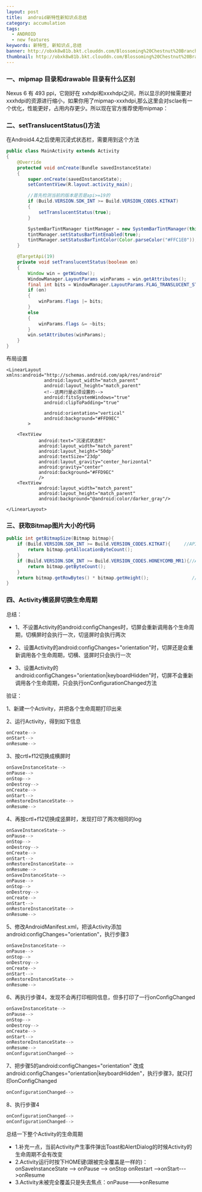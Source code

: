 ```yaml
---
layout: post
title:  android新特性新知识点总结
category: accumulation
tags:
  - ANDROID
  - new features
keywords: 新特性, 新知识点,总结
banner: http://obxk8w81b.bkt.clouddn.com/Blossoming%20Chestnut%20Branches.jpg
thumbnail: http://obxk8w81b.bkt.clouddn.com/Blossoming%20Chestnut%20Branches.jpg
---
```



### 一、mipmap 目录和drawable 目录有什么区别
Nexus 6 有 493 ppi，它刚好在 xxhdpi和xxxhdpi之间，所以显示的时候需要对xxxhdpi的资源进行缩小，如果你用了mipmap-xxxhdpi,那么这里会对sclae有一个优化，性能更好，占用内存更少。所以现在官方推荐使用mipmap：

### 二、setTranslucentStatus()方法
在Android4.4之后使用沉浸式状态栏，需要用到这个方法

<!--more-->

~~~ Java
public class MainActivity extends Activity
{
    @Override
    protected void onCreate(Bundle savedInstanceState)
    {
        super.onCreate(savedInstanceState);
        setContentView(R.layout.activity_main);

        //首先检测当前的版本是否是api>=19的
        if (Build.VERSION.SDK_INT >= Build.VERSION_CODES.KITKAT)
        {
            setTranslucentStatus(true);
        }

        SystemBarTintManager tintManager = new SystemBarTintManager(this);
        tintManager.setStatusBarTintEnabled(true);
        tintManager.setStatusBarTintColor(Color.parseColor("#FFC1E0"));
    }

    @TargetApi(19)
    private void setTranslucentStatus(boolean on)
    {
        Window win = getWindow();
        WindowManager.LayoutParams winParams = win.getAttributes();
        final int bits = WindowManager.LayoutParams.FLAG_TRANSLUCENT_STATUS;
        if (on)
        {
            winParams.flags |= bits;
        }
        else
        {
            winParams.flags &= ~bits;
        }
        win.setAttributes(winParams);
    }
}
~~~

布局设置

~~~ Javascript%
<LinearLayout xmlns:android="http://schemas.android.com/apk/res/android"
              android:layout_width="match_parent"
              android:layout_height="match_parent"
              <!--这两行是必须设置的-->
              android:fitsSystemWindows="true"
              android:clipToPadding="true"

              android:orientation="vertical"
              android:background="#FFD9EC"
        >

    <TextView
            android:text="沉浸式状态栏"
            android:layout_width="match_parent"
            android:layout_height="50dp"
            android:textSize="23dp"
            android:layout_gravity="center_horizontal"
            android:gravity="center"
            android:background="#FFD9EC"
            />
    <TextView
            android:layout_width="match_parent"
            android:layout_height="match_parent"
            android:background="@android:color/darker_gray"/>

</LinearLayout>
~~~

### 三、获取Bitmap图片大小的代码

~~~ Java
public int getBitmapSize(Bitmap bitmap){
    if (Build.VERSION.SDK_INT >= Build.VERSION_CODES.KITKAT){     //API 19
        return bitmap.getAllocationByteCount();
    }
    if (Build.VERSION.SDK_INT >= Build.VERSION_CODES.HONEYCOMB_MR1){//API 12
        return bitmap.getByteCount();
    }
    return bitmap.getRowBytes() * bitmap.getHeight();                //earlier version
}
~~~


### 四、Activity横竖屏切换生命周期

总结：

* 1、不设置Activity的android:configChanges时，切屏会重新调用各个生命周期，切横屏时会执行一次，切竖屏时会执行两次

* 2、设置Activity的android:configChanges="orientation"时，切屏还是会重新调用各个生命周期，切横、竖屏时只会执行一次

* 3、设置Activity的android:configChanges="orientation\|keyboardHidden"时，切屏不会重新调用各个生命周期，只会执行onConfigurationChanged方法

验证：

1、新建一个Activity，并把各个生命周期打印出来

2、运行Activity，得到如下信息

~~~ Java
onCreate-->
onStart-->
onResume-->
~~~

3、按crtl+f12切换成横屏时

~~~ Java
onSaveInstanceState-->
onPause-->
onStop-->
onDestroy-->
onCreate-->
onStart-->
onRestoreInstanceState-->
onResume-->
~~~
4、再按crtl+f12切换成竖屏时，发现打印了两次相同的log

~~~ Java
onSaveInstanceState-->
onPause-->
onStop-->
onDestroy-->
onCreate-->
onStart-->
onRestoreInstanceState-->
onResume-->
onSaveInstanceState-->
onPause-->
onStop-->
onDestroy-->
onCreate-->
onStart-->
onRestoreInstanceState-->
onResume-->
~~~
5、修改AndroidManifest.xml，把该Activity添加 android:configChanges="orientation"，执行步骤3

~~~ Java
onSaveInstanceState-->
onPause-->
onStop-->
onDestroy-->
onCreate-->
onStart-->
onRestoreInstanceState-->
onResume-->
~~~
6、再执行步骤4，发现不会再打印相同信息，但多打印了一行onConfigChanged

~~~ Java
onSaveInstanceState-->
onPause-->
onStop-->
onDestroy-->
onCreate-->
onStart-->
onRestoreInstanceState-->
onResume-->
onConfigurationChanged-->
~~~
7、把步骤5的android:configChanges="orientation" 改成android:configChanges="orientation\|keyboardHidden"，执行步骤3，就只打印onConfigChanged

~~~ Java
onConfigurationChanged-->
~~~
8、执行步骤4

~~~ Java
onConfigurationChanged-->
onConfigurationChanged-->
~~~

总结一下整个Activity的生命周期

  - 1.补充一点，当前Activity产生事件弹出Toast和AlertDialog的时候Activity的生命周期不会有改变
  - 2.Activity运行时按下HOME键(跟被完全覆盖是一样的)：onSaveInstanceState --> onPause --> onStop       onRestart -->onStart--->onResume
  - 3.Activity未被完全覆盖只是失去焦点：onPause--->onResume
